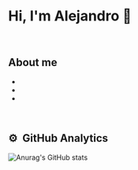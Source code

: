 # Hi, I'm Alejandro 👋
<br>

## About me
-
-
-
<br>

## ⚙️ &nbsp;GitHub Analytics
![Anurag's GitHub stats](https://github-readme-stats.vercel.app/api?username=AlejandroEleazar&show_icons=true&theme=tokyonight)

<!--


**AlejandroEleazar/AlejandroEleazar** is a ✨ _special_ ✨ repository because its `README.md` (this file) appears on your GitHub profile.

Here are some ideas to get you started:

- 🔭 I’m currently working on ...
- 🌱 I’m currently learning ...
- 👯 I’m looking to collaborate on ...
- 🤔 I’m looking for help with ...  
- 💬 Ask me about ...
- 📫 How to reach me: ...
- 😄 Pronouns: ...
- ⚡ Fun fact: ...
-->
